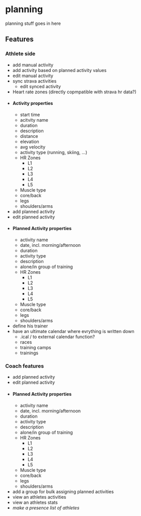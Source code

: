 # planning
planning stuff goes in here

## Features

### Athlete side
- add manual activity
- add activity based on planned activity values
- edit manual activity
- sync strava activities
  - edit synced activity
- Heart rate zones (directly copmpatible with strava hr data?)
- #### Activity properties
  - start time
  - acitvity name
  - duration
  - description
  - distance
  - elevation
  - avg velocity
  - activity type (running, skiing, ...)
  - HR Zones
    - L1
    - L2
    - L3
    - L4
    - L5
   - Muscle type
    - core/back
    - legs
    - shoulders/arms
- add planned activity
- edit planned activity
- #### Planned Activity properties
  - activity name
  - date, incl. morning/afternoon
  - duration
  - activity type
  - description
  - alone/in group of training
  - HR Zones
    - L1
    - L2
    - L3
    - L4
    - L5
   - Muscle type
    - core/back
    - legs
    - shoulders/arms
- define his trainer
- have an ultimate calendar where evrything is written down
  - .ical / to external calendar function?
  - races
  - training camps
  - trainings

### Coach features
- add planned activity
- edit planned activity
- #### Planned Activity properties
  - activity name
  - date, incl. morning/afternoon
  - duration
  - activity type
  - description
  - alone/in group of training
  - HR Zones
    - L1
    - L2
    - L3
    - L4
    - L5
   - Muscle type
    - core/back
    - legs
    - shoulders/arms
- add a group for bulk assigning planned activities
- view an athletes activities
- view an athletes stats
- *make a presence list of athletes*
